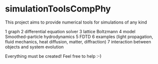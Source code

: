 simulationToolsCompPhy
======================


This project aims to provide numerical tools for simulations of any kind

  1 graph
  2 differential equation solver
  3 lattice Boltzmann
  4 model Smoothed-particle hydrodynamics
  5 FDTD
  6 examples (light propagation, fluid mechanics, heat diffusion, matter, diffraction)
  7 interaction between objects and system evolution
  
Everything must be created! Feel free to help :-)
